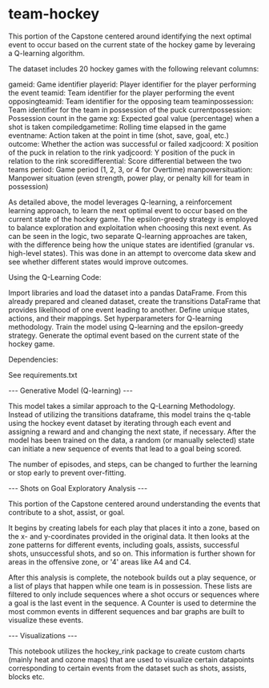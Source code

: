 # team-hockey

This portion of the Capstone centered around identifying the next optimal event to occur based on the current
state of the hockey game by leveraing a Q-learning algorithm.

The dataset includes 20 hockey games with the following relevant columns:

gameid: Game identifier
playerid: Player identifier for the player performing the event
teamid: Team identifier for the player performing the event
opposingteamid: Team identifier for the opposing team
teaminpossession: Team identifier for the team in possession of the puck
currentpossession: Possession count in the game
xg: Expected goal value (percentage) when a shot is taken
compiledgametime: Rolling time elapsed in the game
eventname: Action taken at the point in time (shot, save, goal, etc.)
outcome: Whether the action was successful or failed
xadjcoord: X position of the puck in relation to the rink
yadjcoord: Y position of the puck in relation to the rink
scoredifferential: Score differential between the two teams
period: Game period (1, 2, 3, or 4 for Overtime)
manpowersituation: Manpower situation (even strength, power play, or penalty kill for team in possession)

As detailed above, the model leverages Q-learning, a reinforcement learning approach, to learn the next optimal event 
to occur based on the current state of the hockey game. The epsilon-greedy strategy is employed to balance 
exploration and exploitation when choosing this next event. As can be seen in the logic, two separate Q-learning
approaches are taken, with the difference being how the unique states are identified (granular vs. high-level states).
This was done in an attempt to overcome data skew and see whether different states would improve outcomes.

Using the Q-Learning Code:

Import libraries and load the dataset into a pandas DataFrame.
From this already prepared and cleaned dataset, create the transitions DataFrame that provides likelihood of one event leading to another.
Define unique states, actions, and their mappings.
Set hyperparameters for Q-learning methodology.
Train the model using Q-learning and the epsilon-greedy strategy.
Generate the optimal event based on the current state of the hockey game.

Dependencies:

See requirements.txt


--- Generative Model (Q-learning) ---

This model takes a similar approach to the Q-Learning Methodology. Instead of utilizing the transitions dataframe, this model trains the q-table using the 
hockey event dataset by iterating through each event and assigning a reward and and changing the next state, if necessary. After the model has been trained 
on the data, a random (or manually selected) state can initiate a new sequence of events that lead to a goal being scored.

The number of episodes, and steps, can be changed to further the learning or stop early to prevent over-fitting.


--- Shots on Goal Exploratory Analysis ---

This portion of the Capstone centered around understanding the events that contribute to a shot, assist, or goal.

It begins by creating labels for each play that places it into a zone, based on the x- and y-coordinates provided 
in the original data. It then looks at the zone patterns for different events, including goals, assists, successful
shots, unsuccessful shots, and so on. This information is further shown for areas in the offensive zone, or '4' 
areas like A4 and C4. 

After this analysis is complete, the notebook builds out a play sequence, or a list of plays that happen while
one team is in possession. These lists are filtered to only include sequences where a shot occurs or sequences
where a goal is the last event in the sequence. A Counter is used to determine the most common events in different
sequences and bar graphs are built to visualize these events.


--- Visualizations ---

This notebook utilizes the hockey_rink package to create custom charts (mainly heat and ozone maps) that are used to visualize certain datapoints corresponding 
to certain events from the dataset such as shots, assists, blocks etc. 
